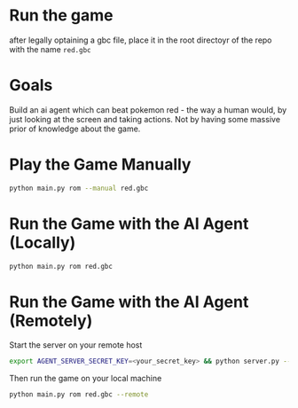# Run the game
after legally optaining a gbc file, place it in the root directoyr of the repo with the name `red.gbc`

# Goals
Build an ai agent which can beat pokemon red - the way a human would, by just looking at the screen and taking actions. Not by
having some massive prior of knowledge about the game.

# Play the Game Manually
```bash
python main.py rom --manual red.gbc
```

# Run the Game with the AI Agent (Locally)
```bash
python main.py rom red.gbc
```

# Run the Game with the AI Agent (Remotely)
Start the server on your remote host
```bash
export AGENT_SERVER_SECRET_KEY=<your_secret_key> && python server.py --agent huggingface --port 8080 --host 0.0.0.0
```

Then run the game on your local machine
```bash
python main.py rom red.gbc --remote
```
